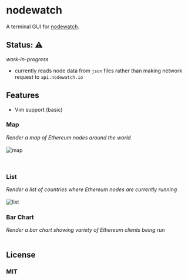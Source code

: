 # nodewatch

A terminal GUI for [nodewatch](https://nodewatch.io).

## Status: ️⚠️
_work-in-progress_
- currently reads node data from `json` files rather than making network request to `api.nodewatch.io`

## Features
* Vim support (basic)

### Map

_Render a map of Ethereum nodes around the world_
&nbsp;  
&nbsp;  
![map](https://user-images.githubusercontent.com/17755587/136821547-2194bbfc-116f-4810-89b0-d755bf164635.png)

&nbsp;  
### List
_Render a list of countries where Ethereum nodes are currently running_
&nbsp;  
&nbsp;  
![list](https://user-images.githubusercontent.com/17755587/136821739-80a88fa0-0c62-4cc5-a3db-f8e44c710e2f.png)


### Bar Chart
_Render a bar chart showing variety of Ethereum clients being run_
&nbsp;  
&nbsp;  
<!-- ![bar_chart]() -->

## License
### MIT

